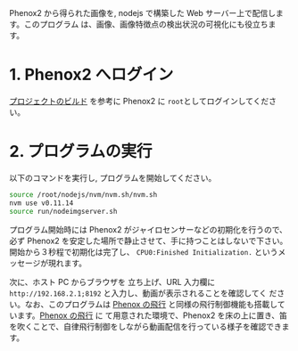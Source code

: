 Phenox2 から得られた画像を, nodejs で構築した Web サーバー上で配信します。このプログラムは、画像、画像特徴点の検出状況の可視化にも役立ちます。

# 1. Phenox2 へログイン
[プロジェクトのビルド](./build) を参考に Phenox2 に `root`としてログインしてください。

# 2. プログラムの実行以下のコマンドを実行し, プログラムを開始してください。
```bashsource /root/nodejs/nvm/nvm.sh/nvm.shnvm use v0.11.14source run/nodeimgserver.sh
```

プログラム開始時には Phenox2 がジャイロセンサーなどの初期化を行うので、必ず Phenox2 を安定した場所で静止させて、手に持つことはしないで下さい。開始から３秒程で初期化は完了し、 `CPU0:Finished Initialization.` というメッセージが現れます。

次に、ホスト PC からブラウザを 立ち上げ、URL 入力欄に `http://192.168.2.1;8192` と入力し、動画が表示されることを確認してく ださい。なお、このプログラムは [Phenox の飛行](./controll) と同様の飛行制御機能も搭載しています。[Phenox の飛行](./controll) に て用意された環境で、Phenox2 を床の上に置き、笛を吹くことで、自律飛行制御をしながら動画配信を行っている様子を確認できます。

